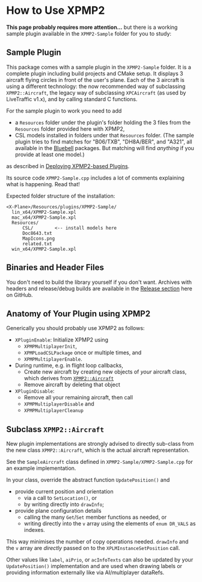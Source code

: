 How to Use XPMP2
==

**This page probably requires more attention...**
but there is a working sample plugin available in
the `XPMP2-Sample` folder for you to study:

## Sample Plugin ##

This package comes with a sample plugin in the `XPMP2-Sample` folder. It is a complete
plugin including build projects and CMake setup. It displays 3 aircraft flying circles
in front of the user's plane. Each of the 3 aircraft is using a different technology:
the now recommended way of subclassing `XPMP2::Aircraft`, the legacy way
of subclassing `XPCAircraft` (as used by LiveTraffic v1.x), and by calling
standard C functions.

For the sample plugin to work you need to add

- a `Resources` folder under the plugin's folder holding the 3 files from
  the `Resources` folder provided here with XPMP2,
- CSL models installed in folders under that `Resources` folder.
  (The sample plugin tries to find matches for "B06/TXB", "DH8A/BER", and
  "A321", all available in the
  [Bluebell](https://forums.x-plane.org/index.php?/files/file/37041-bluebell-obj8-csl-packages/)
  packages. But matching will find _anything_ if you provide at least one model.)

as described in
[Deploying XPMP2-based Plugins](https://twinfan.github.io/XPMP2/Deploying.html).

Its source code `XPMP2-Sample.cpp` includes a lot of comments explaining
what is happening. Read that!

Expected folder structure of the installation:
```
<X-Plane>/Resources/plugins/XPMP2-Sample/
  lin_x64/XPMP2-Sample.xpl
  mac_x64/XPMP2-Sample.xpl
  Resources/
      CSL/        <-- install models here
      Doc8643.txt
      MapIcons.png
      related.txt
  win_x64/XPMP2-Sample.xpl
```

## Binaries and Header Files ##

You don't need to build the library yourself if you don't want.
Archives with headers and release/debug builds are available in the
[Release section](https://github.com/TwinFan/XPMP2/releases)
here on GitHub.

## Anatomy of Your Plugin using XPMP2 ##

Generically you should probably use XPMP2 as follows:

- `XPluginEnable`: Initialize XPMP2 using
  - `XPMPMultiplayerInit`,
  - `XPMPLoadCSLPackage` once or multiple times, and
  - `XPMPMultiplayerEnable`.
- During runtime, e.g. in flight loop callbacks,
  - Create new aircraft by creating new objects of _your_ aircraft class,
    which derives from [`XPMP2::Aircraft`](html/classXPMP2_1_1Aircraft.html)
  - Remove aircraft by deleting that object
- `XPluginDisable`:
  - Remove all your remaining aircraft, then call
  - `XPMPMultiplayerDisable` and
  - `XPMPMultiplayerCleanup`

## Subclass `XPMP2::Aircraft` ##

New plugin implementations are strongly advised to directly sub-class
from the new class `XPMP2::Aircraft`, which is the actual aircraft representation.

See the `SampleAircraft` class defined in `XPMP2-Sample/XPMP2-Sample.cpp`
for an example implementation.

In your class, override the abstract function `UpdatePosition()` and
- provide current position and orientation
  - via a call to `SetLocation()`, or
  - by writing directly into `drawInfo`;
- provide plane configuration details
  - calling the many `Get`/`Set` member functions as needed, or
  - writing directly into the `v` array
    using the elements of `enum DR_VALS` as indexes.

This way minimises the number of copy operations needed. `drawInfo` and the `v` array
are _directly_ passed on to the `XPLMInstanceSetPosition` call.

Other values like `label`, `aiPrio`, or `acInfoTexts` can also be updated by your
`UpdatePosition()` implementation and are used when drawing labels
or providing information externally like via AI/multiplayer dataRefs.
